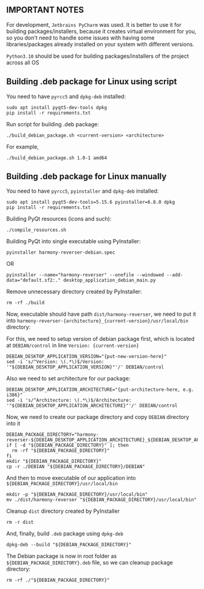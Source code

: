 <h2> IMPORTANT NOTES </h2>

For development, `Jetbrains PyCharm` was used. It is better to use it for building packages/installers, because it creates virtual environment for you, so you don't need to handle some issues with having some libraries/packages already installed on your system with different versions.

`Python3.10` should be used for building packages/installers of the project across all OS 

<h2> Building .deb package for Linux using script </h2>

You need to have `pyrcc5` and `dpkg-deb` installed:

```
sudo apt install pyqt5-dev-tools dpkg
pip install -r requirements.txt
```

Run script for building .deb package:

```
./build_debian_package.sh <current-version> <architecture>
```

For example,

```
./build_debian_package.sh 1.0-1 amd64
```

<h2> Building .deb package for Linux manually </h2>

You need to have `pyrcc5`, `pyinstaller` and `dpkg-deb` installed:

```
sudo apt install pyqt5-dev-tools=5.15.6 pyinstaller=6.8.0 dpkg
pip install -r requirements.txt
```

Building PyQt resources (icons and such):

```
./compile_resources.sh
```

Building PyQt into single executable using PyInstaller:

```
pyinstaller harmony-reverser-debian.spec
```

OR

```
pyinstaller --name="harmony-reverser" --onefile --windowed --add-data="default.sf2:." desktop_application_debian_main.py
```

Remove unnecessary directory created by PyInstaller:

```
rm -rf ./build
```

Now, executable should have path `dist/harmony-reverser`, we need to put it into `harmony-reverser-{architecture}_{current-version}/usr/local/bin` directory:

For this, we need to setup version of debian package first, which is located at `DEBIAN/control` in line `Version: {current-version}`

```
DEBIAN_DESKTOP_APPLICATION_VERSION="{put-new-version-here}"
sed -i 's/^Version: \(.*\)$/Version: '"${DEBIAN_DESKTOP_APPLICATION_VERSION}"'/' DEBIAN/control
```

Also we need to set architecture for our package:

```
DEBIAN_DESKTOP_APPLICATION_ARCHITECTURE="{put-architecture-here, e.g. i386}"
sed -i 's/^Architecture: \(.*\)$/Architecture: '"${DEBIAN_DESKTOP_APPLICATION_ARCHITECTURE}"'/' DEBIAN/control
```

Now, we need to create our package directory and copy `DEBIAN` directory into it

```
DEBIAN_PACKAGE_DIRECTORY="harmony-reverser-${DEBIAN_DESKTOP_APPLICATION_ARCHITECTURE}_${DEBIAN_DESKTOP_APPLICATION_VERSION}"
if [ -d "${DEBIAN_PACKAGE_DIRECTORY}" ]; then
  rm -rf "${DEBIAN_PACKAGE_DIRECTORY}"
fi
mkdir "${DEBIAN_PACKAGE_DIRECTORY}"
cp -r ./DEBIAN "${DEBIAN_PACKAGE_DIRECTORY}/DEBIAN"
```

And then to move executable of our application into `${DEBIAN_PACKAGE_DIRECTORY}/usr/local/bin`

```
mkdir -p "${DEBIAN_PACKAGE_DIRECTORY}/usr/local/bin"
mv ./dist/harmony-reverser "${DEBIAN_PACKAGE_DIRECTORY}/usr/local/bin"
```

Cleanup `dist` directory created by PyInstaller

```
rm -r dist
```

And, finally, build `.deb` package using `dpkg-deb`

```
dpkg-deb --build "${DEBIAN_PACKAGE_DIRECTORY}"
```

The Debian package is now in root folder as `${DEBIAN_PACKAGE_DIRECTORY}.deb` file, so we can cleanup package directory:

```
rm -rf ./"${DEBIAN_PACKAGE_DIRECTORY}"
```
